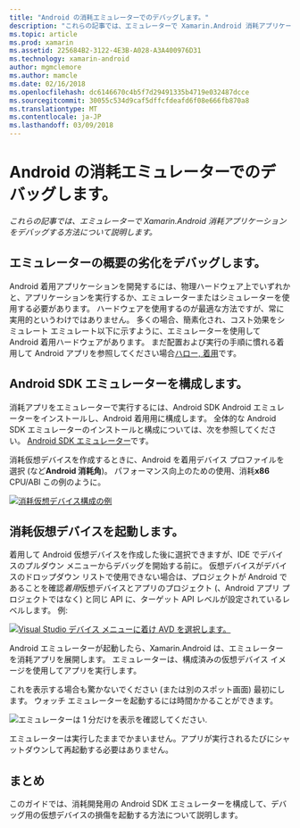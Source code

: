 ```yaml
---
title: "Android の消耗エミュレーターでのデバッグします。"
description: "これらの記事では、エミュレーターで Xamarin.Android 消耗アプリケーションをデバッグする方法について説明します。"
ms.topic: article
ms.prod: xamarin
ms.assetid: 225684B2-3122-4E3B-A028-A3A400976D31
ms.technology: xamarin-android
author: mgmclemore
ms.author: mamcle
ms.date: 02/16/2018
ms.openlocfilehash: dc6146670c4b5f7d29491335b4719e032487dcce
ms.sourcegitcommit: 30055c534d9caf5dffcfdeafd6f08e666fb870a8
ms.translationtype: MT
ms.contentlocale: ja-JP
ms.lasthandoff: 03/09/2018
---
```

# <a name="debug-android-wear-on-an-emulator"></a>Android の消耗エミュレーターでのデバッグします。

_これらの記事では、エミュレーターで Xamarin.Android 消耗アプリケーションをデバッグする方法について説明します。_

## <a name="debug-wear-on-emulator-overview"></a>エミュレーターの概要の劣化をデバッグします。

Android 着用アプリケーションを開発するには、物理ハードウェア上でいずれかと、アプリケーションを実行するか、エミュレーターまたはシミュレーターを使用する必要があります。 ハードウェアを使用するのが最適な方法ですが、常に実用的というわけではありません。 多くの場合、簡素化され、コスト効果をシミュレート エミュレート以下に示すように、エミュレーターを使用して Android 着用ハードウェアがあります。 まだ配置および実行の手順に慣れる着用して Android アプリを参照してください場合[ハロー, 着用](~/android/wear/get-started/hello-wear.md)です。

## <a name="configure-the-android-sdk-emulator"></a>Android SDK エミュレーターを構成します。

消耗アプリをエミュレーターで実行するには、Android SDK Android エミュレーターをインストールし、Android 着用用に構成します。 全体的な Android SDK エミュレーターのインストールと構成については、次を参照してください。 [Android SDK エミュレーター](~/android/deploy-test/debugging/android-sdk-emulator/index.md)です。

消耗仮想デバイスを作成するときに、Android を着用デバイス プロファイルを選択 (など**Android 消耗角**)。 パフォーマンス向上のための使用、消耗**x86** CPU/ABI この例のように。

[![消耗仮想デバイス構成の例](debug-on-emulator-images/01-wear-avd-example-sml.png)](debug-on-emulator-images/01-wear-avd-example.png#lightbox)


## <a name="launch-the-wear-virtual-device"></a>消耗仮想デバイスを起動します。 

着用して Android 仮想デバイスを作成した後に選択できますが、IDE でデバイスのプルダウン メニューからデバッグを開始する前に。 仮想デバイスがデバイスのドロップダウン リストで使用できない場合は、プロジェクトが Android であることを確認*着用*仮想デバイスとアプリのプロジェクト (、Android アプリ プロジェクトではなく) と同じ API に、ターゲット API レベルが設定されているレベルします。 例:

[![Visual Studio デバイス メニューに着け AVD を選択します。](debug-on-emulator-images/vs/choose-wear-sim.png)](debug-on-emulator-images/vs/choose-wear-sim.png#lightbox)

Android エミュレーターが起動したら、Xamarin.Android は、エミュレーターを消耗アプリを展開します。 エミュレーターは、構成済みの仮想デバイス イメージを使用してアプリを実行します。

これを表示する場合も驚かないでください (または別のスポット画面) 最初にします。 ウォッチ エミュレーターを起動するには時間かかることができます。 

![エミュレーターは 1 分だけを表示を確認してください.](debug-on-emulator-images/please-wait.png)

エミュレーターは実行したままでかまいません。アプリが実行されるたびにシャットダウンして再起動する必要はありません。

 
## <a name="summary"></a>まとめ
 
このガイドでは、消耗開発用の Android SDK エミュレーターを構成して、デバッグ用の仮想デバイスの損傷を起動する方法について説明します。
